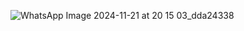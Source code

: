 ![WhatsApp Image 2024-11-21 at 20 15 03_dda24338](https://github.com/user-attachments/assets/e5107e96-6d23-4861-8ca9-24f69c2e5d5f)

